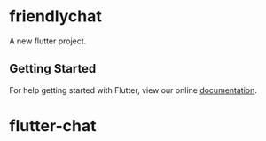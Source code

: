 # friendlychat

A new flutter project.

## Getting Started

For help getting started with Flutter, view our online
[documentation](http://flutter.io/).
# flutter-chat
